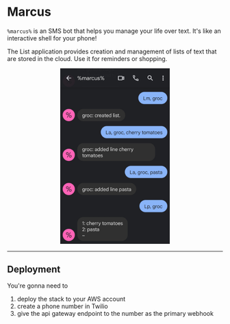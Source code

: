 # Marcus

`%marcus%` is an SMS bot that helps you manage your life over text. It's like an interactive shell for your phone!

The List application provides creation and management of lists of text that are stored in the cloud. Use it for reminders or shopping.

<img src="./assets/session_one.jpg" alt="Example session using List" width="256px" />

<style>
  img {
    margin-left: 50%;
    transform: translate(-50%);
  }
</style>

---

## Deployment

You're gonna need to
1. deploy the stack to your AWS account
2. create a phone number in Twilio
3. give the api gateway endpoint to the number as the primary webhook